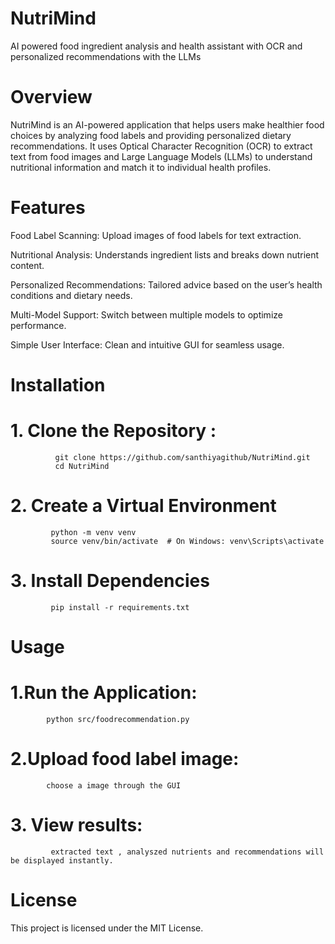 # NutriMind
AI powered food ingredient analysis and health assistant with OCR and personalized recommendations with the LLMs

# Overview

NutriMind is an AI-powered application that helps users make healthier food choices by analyzing food labels and providing personalized dietary recommendations. It uses Optical Character Recognition (OCR) to extract text from food images and Large Language Models (LLMs) to understand nutritional information and match it to individual health profiles.

# Features

Food Label Scanning: 
Upload images of food labels for text extraction.

Nutritional Analysis:
Understands ingredient lists and breaks down nutrient content.

Personalized Recommendations: 
Tailored advice based on the user’s health conditions and dietary needs.

Multi-Model Support:
Switch between multiple models to optimize performance.

Simple User Interface:
Clean and intuitive GUI for seamless usage.

# Installation
# 1. Clone the Repository :
              git clone https://github.com/santhiyagithub/NutriMind.git
              cd NutriMind
# 2. Create a Virtual Environment
             python -m venv venv
             source venv/bin/activate  # On Windows: venv\Scripts\activate
# 3. Install Dependencies
             pip install -r requirements.txt

# Usage 
# 1.Run the Application:
            python src/foodrecommendation.py

# 2.Upload food label image: 
            choose a image through the GUI

# 3. View results:
             extracted text , analyszed nutrients and recommendations will be displayed instantly.

# License

This project is licensed under the MIT License.
